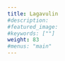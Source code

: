 ```yaml
---
title: Lagavulin
#description: 
#featured_image: 
#keywords: [""]
weight: 83
#menus: "main"
---
```


